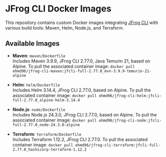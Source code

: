 # JFrog CLI Docker Images

This repository contains custom Docker images integrating [JFrog CLI](https://jfrog.com/getcli/) with various build tools: Maven, Helm, Node.js, and Terraform.

## Available Images

- **Maven**: `maven/Dockerfile`  
  Includes Maven 3.9.9, JFrog CLI 2.77.0, Java Temurin 21, based on Alpine.
  To pull the associated container image: `docker pull ehmd96/jfrog-cli-maven:jfcli-full-2.77.0_mvn-3.9.9-temurin-21-alpine`

- **Helm**: `helm/Dockerfile`  
  Includes Helm 3.14.4, JFrog CLI 2.77.0, based on Alpine.
  To pull the associated container image: `docker pull ehmd96/jfrog-cli-helm:jfcli-full-2.77.0_alpine-helm-3.14.4`

- **Node.js**: `node/Dockerfile`  
  Includes Node.js 24.3.0, JFrog CLI 2.77.0, based on Alpine.
  To pull the associated container image: `docker pull ehmd96/jfrog-cli-node:jfcli-full-2.77.0_node-24.3.0-alpine`

- **Terraform**: `terraform/Dockerfile`  
  Includes Terraform 1.12.2, JFrog CLI 2.77.0.
  To pull the associated container image: `docker pull ehmd96/jfrog-cli-terraform:jfcli-full-2.77.0_hashicorp-terraform-1.12.2`
